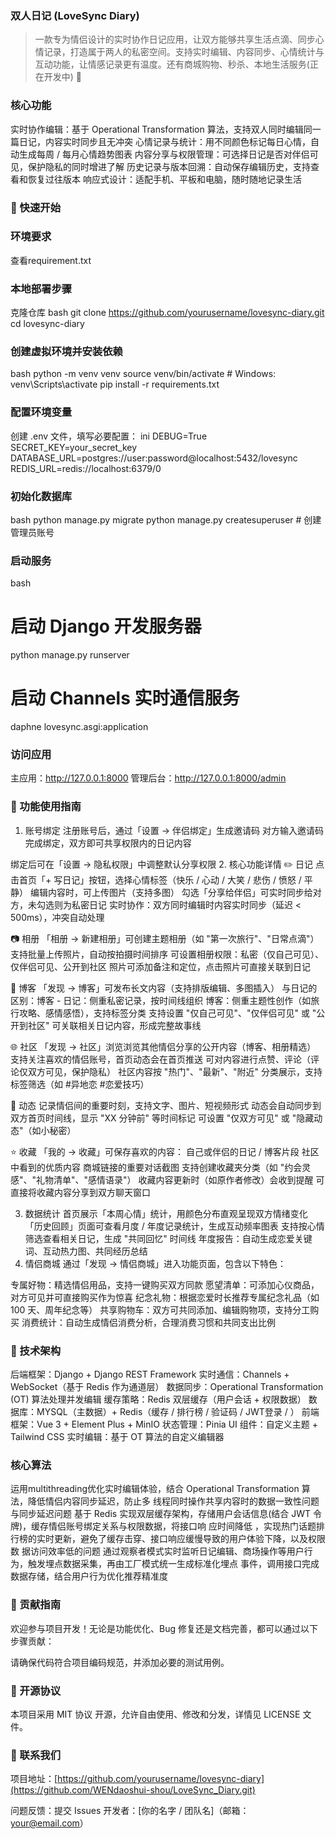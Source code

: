 ### 双人日记 (LoveSync Diary)



> 一款专为情侣设计的实时协作日记应用，让双方能够共享生活点滴、同步心情记录，打造属于两人的私密空间。支持实时编辑、内容同步、心情统计与互动功能，让情感记录更有温度。还有商城购物、秒杀、本地生活服务(正在开发中)
> 🌟 
### 核心功能

实时协作编辑：基于 Operational Transformation 算法，支持双人同时编辑同一篇日记，内容实时同步且无冲突
心情记录与统计：用不同颜色标记每日心情，自动生成每周 / 每月心情趋势图表
内容分享与权限管理：可选择日记是否对伴侣可见，保护隐私的同时增进了解
历史记录与版本回溯：自动保存编辑历史，支持查看和恢复过往版本
响应式设计：适配手机、平板和电脑，随时随地记录生活

### 🚀 快速开始

### 环境要求

查看requirement.txt

### 本地部署步骤

克隆仓库
bash
git clone https://github.com/yourusername/lovesync-diary.git
cd lovesync-diary

### 创建虚拟环境并安装依赖

bash
python -m venv venv
source venv/bin/activate  # Windows: venv\Scripts\activate
pip install -r requirements.txt

### 配置环境变量

创建 .env 文件，填写必要配置：
ini
DEBUG=True
SECRET_KEY=your_secret_key
DATABASE_URL=postgres://user:password@localhost:5432/lovesync
REDIS_URL=redis://localhost:6379/0

### 初始化数据库

bash
python manage.py migrate
python manage.py createsuperuser  # 创建管理员账号

### 启动服务

bash
# 启动 Django 开发服务器
python manage.py runserver

# 启动 Channels 实时通信服务
daphne lovesync.asgi:application

### 访问应用
主应用：http://127.0.0.1:8000
管理后台：http://127.0.0.1:8000/admin

### 📱 功能使用指南

1. 账号绑定
注册账号后，通过「设置 → 伴侣绑定」生成邀请码
对方输入邀请码完成绑定，双方即可共享权限内的日记内容

绑定后可在「设置 → 隐私权限」中调整默认分享权限
2. 核心功能详情
✏️ 日记
点击首页「+ 写日记」按钮，选择心情标签（快乐 / 心动 / 大笑 / 悲伤 / 愤怒 / 平静）
编辑内容时，可上传图片（支持多图）
勾选「分享给伴侣」可实时同步给对方，未勾选则为私密日记
实时协作：双方同时编辑时内容实时同步（延迟 < 500ms），冲突自动处理

📷 相册
「相册 → 新建相册」可创建主题相册（如 "第一次旅行"、"日常点滴"）
支持批量上传照片，自动按拍摄时间排序
可设置相册权限：私密（仅自己可见）、仅伴侣可见、公开到社区
照片可添加备注和定位，点击照片可直接关联到日记

📝 博客
「发现 → 博客」可发布长文内容（支持排版编辑、多图插入）
与日记的区别：博客 - 日记：侧重私密记录，按时间线组织
博客：侧重主题性创作（如旅行攻略、感情感悟），支持标签分类
支持设置 "仅自己可见"、"仅伴侣可见" 或 "公开到社区"
可关联相关日记内容，形成完整故事线

🌐 社区
「发现 → 社区」浏览浏览其他情侣分享的公开内容（博客、相册精选）
支持关注喜欢的情侣账号，首页动态会在首页推送
可对内容进行点赞、评论（评论仅双方可见，保护隐私）
社区内容按 "热门"、"最新"、"附近" 分类展示，支持标签筛选（如 #异地恋 #恋爱技巧）

📢 动态
记录情侣间的重要时刻，支持文字、图片、短视频形式
动态会自动同步到双方首页时间线，显示 "XX 分钟前" 等时间标记
可设置 "仅双方可见" 或 "隐藏动态"（如小秘密）


⭐ 收藏
「我的 → 收藏」可保存喜欢的内容：
自己或伴侣的日记 / 博客片段
社区中看到的优质内容
商城链接的重要对话截图
支持创建收藏夹分类（如 "约会灵感"、"礼物清单"、"感情语录"）
收藏内容更新时（如原作者修改）会收到提醒
可直接将收藏内容分享到双方聊天窗口

3. 数据统计
首页展示「本周心情」统计，用颜色分布直观呈现双方情绪变化
「历史回顾」页面可查看月度 / 年度记录统计，生成互动频率图表
支持按心情筛选查看相关日记，生成 "共同回忆" 时间线
年度报告：自动生成恋爱关键词、互动热力图、共同经历总结
4. 情侣商城
通过「发现 → 情侣商城」进入功能页面，包含以下特色：

专属好物：精选情侣用品，支持一键购买双方同款
愿望清单：可添加心仪商品，对方可见并可直接购买作为惊喜
纪念礼物：根据恋爱时长推荐专属纪念礼品（如 100 天、周年纪念等）
共享购物车：双方可共同添加、编辑购物项，支持分工购买
消费统计：自动生成情侣消费分析，合理消费习惯和共同支出比例

### 🔧 技术架构

后端框架：Django + Django REST Framework
实时通信：Channels + WebSocket（基于 Redis 作为通道层）
数据同步：Operational Transformation (OT) 算法处理并发编辑
缓存策略：Redis 双层缓存（用户会话 + 权限数据）
数据库：MYSQL（主数据）+ Redis（缓存 / 排行榜 / 验证码 / JWT登录 / ）
前端框架：Vue 3 + Element Plus + MinIO
状态管理：Pinia
UI 组件：自定义主题 + Tailwind CSS
实时编辑：基于 OT 算法的自定义编辑器

### 核心算法

运用multithreading优化实时编辑体验，结合 Operational Transformation 算法，降低情侣内容同步延迟，防止多
线程同时操作共享内容时的数据一致性问题与同步延迟问题
基于 Redis 实现双层缓存架构，存储用户会话信息(结合 JWT 令牌)，缓存情侣账号绑定关系与权限数据，将接口响
应时间降低 ，实现热门话题排行榜的实时更新，避免了缓存击穿、接口响应缓慢导致的用户体验下降，以及权限数
据访问效率低的问题
通过观察者模式实时监听日记编辑、商场操作等用户行为，触发埋点数据采集，再由工厂模式统一生成标准化埋点
事件，调用接口完成数据存储，结合用户行为优化推荐精准度

### 🤝 贡献指南

欢迎参与项目开发！无论是功能优化、Bug 修复还是文档完善，都可以通过以下步骤贡献：

请确保代码符合项目编码规范，并添加必要的测试用例。

### 📄 开源协议

本项目采用 MIT 协议 开源，允许自由使用、修改和分发，详情见 LICENSE 文件。

### 💬 联系我们

项目地址：[https://github.com/yourusername/lovesync-diary](https://github.com/WENdaoshui-shou/LoveSync_Diary.git)

问题反馈：提交 Issues
开发者：[你的名字 / 团队名]（邮箱：your@email.com）